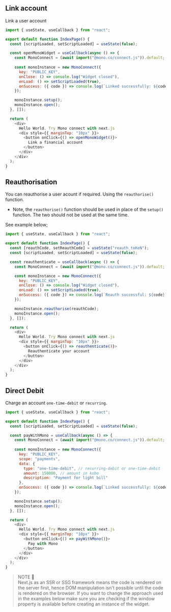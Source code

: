 ## Link account
Link a user account
```js
import { useState, useCallback } from "react";

export default function IndexPage() {
  const [scriptLoaded, setScriptLoaded] = useState(false);

  const openMonoWidget = useCallback(async () => {
    const MonoConnect = (await import("@mono.co/connect.js")).default;
    
    const monoInstance = new MonoConnect({
      key: "PUBLIC_KEY",
      onClose: () => console.log("Widget closed"),
      onLoad: () => setScriptLoaded(true),
      onSuccess: ({ code }) => console.log(`Linked successfully: ${code}`),
    });

    monoInstance.setup();
    monoInstance.open();
  }, []);

  return (
    <div>
      Hello World. Try Mono connect with next.js
      <div style={{ marginTop: "10px" }}>
        <button onClick={() => openMonoWidget()}>
          Link a financial account
        </button>
      </div>
    </div>
  );
}
```

## Reauthorisation 

You can reauthorise a user acount if required. Using the `reauthorise()` function. 

- Note, the `reauthorise()` function should be used in place of the `setup()` function. The two should not be used at the same time.

See example below;
```js
import { useState, useCallback } from "react";

export default function IndexPage() {
  const [reauthCode, setReauthCode] = useState("reauth_toKeN");
  const [scriptLoaded, setScriptLoaded] = useState(false);

  const reauthenticate = useCallback(async () => {
    const MonoConnect = (await import("@mono.co/connect.js")).default;

    const monoInstance = new MonoConnect({
      key: "PUBLIC_KEY",
      onClose: () => console.log("Widget closed"),
      onLoad: () => setScriptLoaded(true),
      onSuccess: ({ code }) => console.log(`Reauth successful: ${code}`),
    });

    monoInstance.reauthorise(reauthCode);
    monoInstance.open();
  }, []);

  return (
    <div>
      Hello World. Try Mono connect with next.js
      <div style={{ marginTop: "10px" }}>
        <button onClick={() => reauthenticate()}>
          Reauthenticate your account
        </button>
      </div>
    </div>
  );
}
```

## Direct Debit
Charge an account `one-time-debit` or `recurring`.
```js
import { useState, useCallback } from "react";

export default function IndexPage() {
  const [scriptLoaded, setScriptLoaded] = useState(false);

  const payWithMono = useCallback(async () => {
    const MonoConnect = (await import("@mono.co/connect.js")).default;
    
    const monoInstance = new MonoConnect({
      key: "PUBLIC_KEY",
      scope: "payments",
      data: {
        type: "one-time-debit", // recurring-debit or one-time-debit
        amount: 150000, // amount in kobo
        description: "Payment for light bill"
      },
      onSuccess: ({ code }) => console.log(`Linked successfully: ${code}`),
    });

    monoInstance.setup();
    monoInstance.open();
  }, []);

  return (
    <div>
      Hello World. Try Mono connect with next.js
      <div style={{ marginTop: "10px" }}>
        <button onClick={() => payWithMono()}>
          Pay with Mono
        </button>
      </div>
    </div>
  );
}
```

> NOTE 🚨  
> Next.js as an SSR or SSG framework means the code is rendered on the server first, hence DOM manipulation isn't possible until the code is rendered on the browser. If you want to change the approach used in the examples below make sure you are checking if the window property is available before creating an instance of the widget.